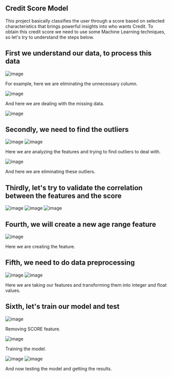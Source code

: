 ## Credit Score Model
This project basically classifies the user through a score based on selected characteristics that brings powerful insights into who wants Credit. To obtain this credit score we need to use some Machine Learning techniques, so let's try to understand the steps below.

## First we understand our data, to process this data

![image](https://github.com/user-attachments/assets/5c14ea2e-dd9b-4964-8702-34a18e6c002d)

For example, here we are eliminating the unnecessary column.

![image](https://github.com/user-attachments/assets/49a418de-ee86-4d44-8c95-0cbcbb115ce6)

And here we are dealing with the missing data.

![image](https://github.com/user-attachments/assets/ae04f3d5-f0d6-4650-91fb-853c88a283f0)

## Secondly, we need to find the outliers

![image](https://github.com/user-attachments/assets/187e2653-5676-4dff-ab41-12090dbc5524)
![image](https://github.com/user-attachments/assets/0e9a487f-501e-4f1c-8310-386f285a4432)

Here we are analyzing the features and trying to find outliers to deal with.

![image](https://github.com/user-attachments/assets/a6c15bad-0ea4-4d23-b1f1-8c287501ad76)

And here we are eliminating these outliers.

## Thirdly, let's try to validate the correlation between the features and the score

![image](https://github.com/user-attachments/assets/fc0128df-55c8-494b-b0be-ea3dc49e1967)
![image](https://github.com/user-attachments/assets/5caf974f-b50b-4aec-b4f4-63e454e2c5c0)
![image](https://github.com/user-attachments/assets/0f9b9760-c2b3-43ef-b9da-17afab038039)

## Fourth, we will create a new age range feature

![image](https://github.com/user-attachments/assets/e4f158e5-a798-4484-8051-cf8445e958fc)

Here we are creating the feature.

## Fifth, we need to do data preprocessing

![image](https://github.com/user-attachments/assets/ca49772f-307b-427c-b19c-877fb8771a0a)
![image](https://github.com/user-attachments/assets/e97361f4-a78e-47db-a093-c01e3d922e90)

Here we are taking our features and transforming them into integer and float values.

## Sixth, let's train our model and test

![image](https://github.com/user-attachments/assets/5e200460-65d2-427f-9945-f1abfc1f556d)

Removing SCORE feature.

![image](https://github.com/user-attachments/assets/4f229b98-5ced-4727-b5a8-aca4a85dbf1f)

Training the model.

![image](https://github.com/user-attachments/assets/e49463af-ba54-406f-bda8-0347de727eef)
![image](https://github.com/user-attachments/assets/adedba9e-543f-41e1-ba7f-c6516da69527)

And now testing the model and getting the results.




















